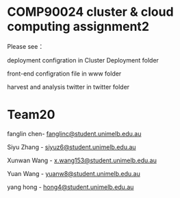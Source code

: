 # COMP90024 cluster & cloud computing assignment2

Please see：

deployment configration in Cluster Deployment folder

front-end configration file in www folder

harvest and analysis twitter in twitter folder

# Team20

fanglin chen- fanglinc@student.unimelb.edu.au

Siyu Zhang - siyuz6@student.unimelb.edu.au

Xunwan Wang - x.wang153@student.unimelb.edu.au

Yuan Wang - yuanw8@student.unimelb.edu.au

yang hong - hong4@student.unimelb.edu.au

